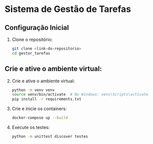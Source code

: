 # Sistema de Gestão de Tarefas

## Configuração Inicial

1. Clone o repositório:
   ```sh
   git clone <link-do-repositorio>
   cd gestor_tarefas


##  Crie e ative o ambiente virtual:

2. Crie e ative o ambiente virtual:
   ```sh
   python -m venv venv
   source venv/bin/activate  # No Windows: venv\Scripts\activate
   pip install -r requirements.txt

3. Crie e inicie os containers:
   ```sh
   docker-compose up --build

4. Execute os testes:
   ```sh
   python -m unittest discover testes